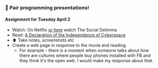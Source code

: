 
### 💾   Pair programming presentations!

#### Assignment for Tuesday April 2
* Watch: On Netflix [or here](https://watchdocumentaries.com/the-social-dilemma/) watch The Social Delimma
* Read: [A Declaration of the Independence of Cyberspace](https://www.eff.org/cyberspace-independence)
* ⬆️ Take notes, screenshots etc
* Create a web page in response to the movie and reading. 
  * For example - there is a moment when someone talks about how there are cultures where people buy phones installed with FB and they think it's the open web. I would make my response about that. 
